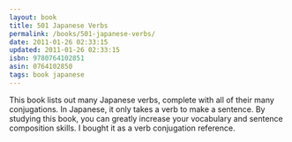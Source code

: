 ```yaml
---
layout: book
title: 501 Japanese Verbs
permalink: /books/501-japanese-verbs/
date: 2011-01-26 02:33:15
updated: 2011-01-26 02:33:15
isbn: 9780764102851
asin: 0764102850
tags: book japanese
---
```

This book lists out many Japanese verbs, complete with all of their many
conjugations. In Japanese, it only takes a verb to make a sentence. By studying
this book, you can greatly increase your vocabulary and sentence composition
skills. I bought it as a verb conjugation reference.
